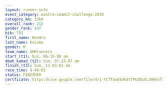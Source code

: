 ```yaml
---
layout: runner-info 
event_category: mantra-summit-challenge-2019 
category_km: 15km 
overall_rank: 212
gender_rank: 147
bib: 791
first_name: Hendra
last_name: Kusuma
gender: M
team_name: AHMrunners
start_(t1): Sun, 06-15-00 am
mbah_kamad_(t2): Sun, 07-25-07 am
finish_(t3): Sun, 11-03-01 am
race_time: 4-48-01
status: FINISHER
certficate: https:drive.google.com/file/d/1-TcfTau65UkdtTPbZBxVL3HHSofiOg13/view?usp=sharing
---
```

